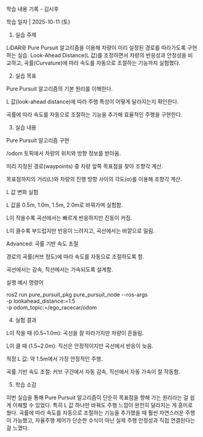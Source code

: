 학습 내용 기록 - 김시후

학습 일자 | 2025-10-11 (토)

1. 실습 주제

LiDAR와 Pure Pursuit 알고리즘을 이용해 차량이 미리 설정된 경로를 따라가도록 구현하는 실습.
Look-Ahead Distance(L 값)를 조정하면서 차량의 반응성과 안정성을 비교하고, 곡률(Curvature)에 따라 속도를 자동으로 조절하는 기능까지 실험했다.

2. 실습 목표

Pure Pursuit 알고리즘의 기본 원리를 이해한다.

L 값(look-ahead distance)에 따라 주행 특성이 어떻게 달라지는지 확인한다.

곡률에 따라 속도를 자동으로 조절하는 기능을 추가해 효율적인 주행을 구현한다.

3. 실습 내용

Pure Pursuit 알고리즘 구현

/odom 토픽에서 차량의 위치와 방향 정보를 받아옴.

미리 지정된 경로(waypoints) 중 차량 앞쪽 목표점을 찾아 조향각 계산.

목표점까지의 거리(L)와 차량의 진행 방향 사이의 각도(α)를 이용해 조향각 계산.

L 값 변화 실험

L 값을 0.5m, 1.0m, 1.5m, 2.0m로 바꿔가며 실험함.

L이 작을수록 곡선에서는 빠르게 반응하지만 진동이 커짐.

L이 클수록 부드럽지만 반응이 느려지고, 곡선에서는 바깥으로 밀림.

Advanced: 곡률 기반 속도 조절

경로의 곡률(커브 정도)에 따라 속도를 자동으로 조절하도록 함.

곡선에서는 감속, 직선에서는 가속되도록 설계함.

실행 예시 명령어

ros2 run pure_pursuit_pkg pure_pursuit_node --ros-args \
-p lookahead_distance:=1.5 \
-p odom_topic:=/ego_racecar/odom

4. 실험 결과

L이 작을 때 (0.5~1.0m): 곡선을 잘 따라가지만 차량이 흔들림.

L이 클 때 (1.5~2.0m): 직선은 안정적이지만 곡선에서 반응이 늦음.

적정 L 값: 약 1.5m에서 가장 안정적인 주행.

곡률 기반 속도 조절: 커브 구간에서 자동 감속, 직선에서 자동 가속이 잘 작동함.

5. 학습 소감

이번 실습을 통해 Pure Pursuit 알고리즘이 단순히 목표점을 향해 가는 원리라는 걸 쉽게 이해할 수 있었다.
특히 L 값 하나만 바꿔도 주행 느낌이 완전히 달라지는 게 흥미로웠다.
곡률에 따라 속도를 자동으로 조절하는 기능을 추가했을 때 훨씬 자연스러운 주행이 가능했고, 자율주행 제어가 단순한 수식이 아닌 실제 주행 안정성과 직접 연결된다는 걸 느꼈다.

